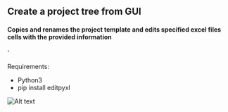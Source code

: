## Create a project tree from GUI
#### Copies and renames the project template and edits specified excel files cells with the provided information
'

Requirements:
- Python3
- pip install editpyxl

![Alt text](image.png)